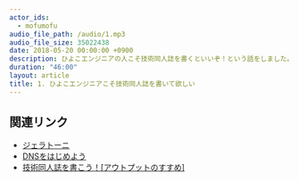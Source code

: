 ```yaml
---
actor_ids:
  - mofumofu
audio_file_path: /audio/1.mp3
audio_file_size: 35022438
date: 2018-05-20 00:00:00 +0900
description: ひよこエンジニアの人こそ技術同人誌を書くといいぞ！という話をしました。
duration: "46:00"
layout: article
title: 1. ひよこエンジニアこそ技術同人誌を書いて欲しい
---
```


## 関連リンク

- [ジェラトーニ](https://www.tokyodisneyresort.jp/special/duffy/gelatoni/)
- [DNSをはじめよう](https://mochikoastech.booth.pm/items/812516)
- [技術同人誌を書こう！[アウトプットのすすめ]](https://nextpublishing.jp/book/9625.html)
